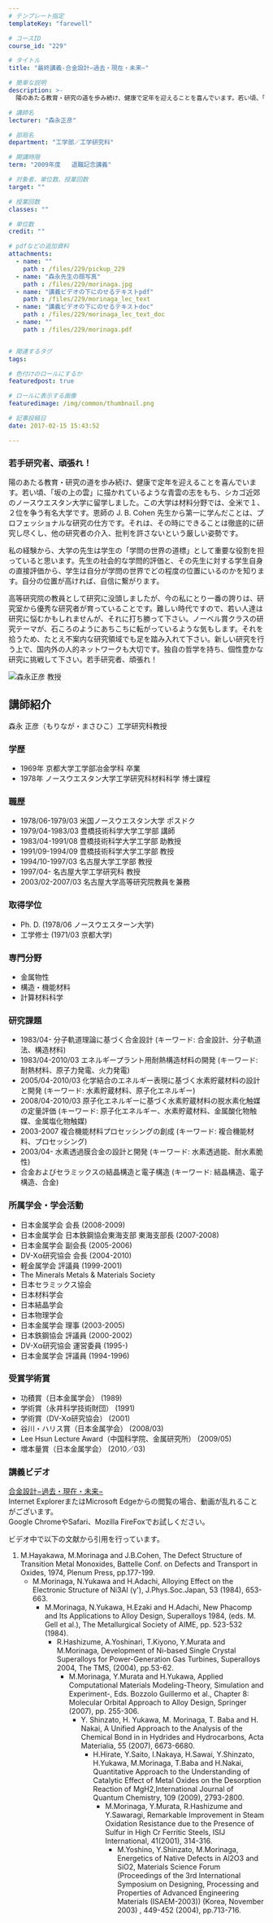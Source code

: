 ```yaml
---
# テンプレート指定
templateKey: "farewell"

# コースID
course_id: "229"

# タイトル
title: "最終講義-合金設計−過去・現在・未来−"

# 簡単な説明
description: >-
  陽のあたる教育・研究の道を歩み続け、健康で定年を迎えることを喜んでいます。若い頃、「坂の上の雲」に描かれているような青雲の志をもち、シカゴ近郊のノースウエスタン大学に留学しました。この大学は材料分...

# 講師名
lecturer: "森永正彦"

# 部局名
department: "工学部／工学研究科"

# 開講時限
term: "2009年度	退職記念講義"

# 対象者、単位数、授業回数
target: ""

# 授業回数
classes: ""

# 単位数
credit: ""

# pdfなどの追加資料
attachments: 
  - name: "" 
    path : /files/229/pickup_229
  - name: "森永先生の顔写真" 
    path : /files/229/morinaga.jpg
  - name: "講義ビデオの下にのせるテキストpdf" 
    path : /files/229/morinaga_lec_text
  - name: "講義ビデオの下にのせるテキストdoc" 
    path : /files/229/morinaga_lec_text_doc
  - name: "" 
    path : /files/229/morinaga.pdf


# 関連するタグ
tags:

# 色付けのロールにするか
featuredpost: true

# ロールに表示する画像
featuredimage: /img/common/thumbnail.png

# 記事投稿日
date: 2017-02-15 15:43:52

---
```

### 若手研究者、頑張れ！ 

陽のあたる教育・研究の道を歩み続け、健康で定年を迎えることを喜んでいます。若い頃、「坂の上の雲」に描かれているような青雲の志をもち、シカゴ近郊のノースウエスタン大学に留学しました。この大学は材料分野では、全米で１、２位を争う有名大学です。恩師の J. B. Cohen 先生から第一に学んだことは、プロフェッショナルな研究の仕方です。それは、その時にできることは徹底的に研究し尽くし、他の研究者の介入、批判を許さないという厳しい姿勢です。

私の経験から、大学の先生は学生の「学問の世界の道標」として重要な役割を担っていると思います。先生の社会的な学問的評価と、その先生に対する学生自身の直接評価から、学生は自分が学問の世界でどの程度の位置にいるのかを知ります。自分の位置が高ければ、自信に繋がります。

高等研究院の教員として研究に没頭しましたが、今の私にとり一番の誇りは、研究室から優秀な研究者が育っていることです。難しい時代ですので、若い人達は研究に悩むかもしれませんが、それに打ち勝って下さい。ノーベル賞クラスの研究テーマが、石ころのようにあちこちに転がっているような気もします。それを拾うため、たとえ不案内な研究領域でも足を踏み入れて下さい。新しい研究を行う上で、国内外の人的ネットワークも大切です。独自の哲学を持ち、個性豊かな研究に挑戦して下さい。若手研究者、頑張れ！

![森永正彦 教授](/files/229/morinaga.jpg) 
## 講師紹介

森永 正彦（もりなが・まさひこ）工学研究科教授 

### 学歴

  * 1969年 京都大学工学部冶金学科 卒業
  * 1978年 ノースウエスタン大学工学研究科材料科学 博士課程

### 職歴

  * 1978/06-1979/03 米国ノースウエスタン大学 ポスドク
  * 1979/04-1983/03 豊橋技術科学大学工学部 講師
  * 1983/04-1991/08 豊橋技術科学大学工学部 助教授
  * 1991/09-1994/09 豊橋技術科学大学工学部 教授
  * 1994/10-1997/03 名古屋大学工学部 教授
  * 1997/04- 名古屋大学工学研究科 教授
  * 2003/02-2007/03 名古屋大学高等研究院教員を兼務

### 取得学位

  * Ph. D. (1978/06 ノースウエスターン大学)
  * 工学修士 (1971/03 京都大学)

### 専門分野

  * 金属物性
  * 構造・機能材料
  * 計算材料科学

### 研究課題

  * 1983/04- 分子軌道理論に基づく合金設計 (キーワード: 合金設計、分子軌道法、構造材料)
  * 1983/04-2010/03 エネルギープラント用耐熱構造材料の開発 (キーワード: 耐熱材料、原子力発電、火力発電)
  * 2005/04-2010/03 化学結合のエネルギー表現に基づく水素貯蔵材料の設計と開発 (キーワード: 水素貯蔵材料、原子化エネルギー)
  * 2008/04-2010/03 原子化エネルギーに基づく水素貯蔵材料の脱水素化触媒の定量評価 (キーワード: 原子化エネルギー、水素貯蔵材料、金属酸化物触媒、金属塩化物触媒)
  * 2003-2007 複合機能材料プロセッシングの創成 (キーワード: 複合機能材料、プロセッシング)
  * 2003/04- 水素透過膜合金の設計と開発 (キーワード: 水素透過能、耐水素脆性)
  * 合金およびセラミックスの結晶構造と電子構造 (キーワード: 結晶構造、電子構造、合金)

### 所属学会・学会活動

  * 日本金属学会 会長 (2008-2009)
  * 日本金属学会 日本鉄鋼協会東海支部 東海支部長 (2007-2008)
  * 日本金属学会 副会長 (2005-2006)
  * DV-Xα研究協会 会長 (2004-2010)
  * 軽金属学会 評議員 (1999-2001)
  * The Minerals Metals & Materials Society
  * 日本セラミックス協会
  * 日本材料学会
  * 日本結晶学会
  * 日本物理学会
  * 日本金属学会 理事 (2003-2005)
  * 日本鉄鋼協会 評議員 (2000-2002)
  * DV-Xα研究協会 運営委員 (1995-)
  * 日本金属学会 評議員 (1994-1996)

### 受賞学術賞

  * 功積賞（日本金属学会） (1989)
  * 学術賞（永井科学技術財団） (1991)
  * 学術賞（DV-Xα研究協会） (2001)
  * 谷川・ハリス賞（日本金属学会） (2008/03)
  * Lee Hsun Lecture Award（中国科学院、金属研究所） (2009/05)
  * 増本量賞（日本金属学会） (2010／03)
### 講義ビデオ

[合金設計−過去・現在・未来−](http://nuvideo.media.nagoya-u.ac.jp/embed/73fcdccc1e5857bf03510165999e9a44d6c9d4f2)  
Internet ExplorerまたはMicrosoft Edgeからの閲覧の場合、動画が乱れることがございます。  
Google ChromeやSafari、Mozilla FireFoxでお試しください。 

ビデオ中で以下の文献から引用を行っています。 

  1. M.Hayakawa, M.Morinaga and J.B.Cohen, The Defect Structure of Transition Metal Monoxides, Battelle Conf. on Defects and Transport in Oxides, 1974, Plenum Press, pp.177-199. 
      * M.Morinaga, N.Yukawa and H.Adachi, Alloying Effect on the Electronic Structure of Ni3Al (&gamma;'), J.Phys.Soc.Japan, 53 (1984), 653-663. 
          * M.Morinaga, N.Yukawa, H.Ezaki and H.Adachi, New Phacomp and Its Applications to Alloy Design, Superalloys 1984, (eds. M. Gell et al.), The Metallurgical Society of AIME, pp. 523-532 (1984). 
              * R.Hashizume, A.Yoshinari, T.Kiyono, Y.Murata and M.Morinaga, Development of Ni-based Single Crystal Superalloys for Power-Generation Gas Turbines, Superalloys 2004, The TMS, (2004), pp.53-62. 
                  * M.Morinaga, Y.Murata and H.Yukawa, Applied Computational Materials Modeling-Theory, Simulation and Experiment-, Eds. Bozzolo Guillermo et al., Chapter 8: Molecular Orbital Approach to Alloy Design, Springer (2007), pp. 255-306. 
                      * Y. Shinzato, H. Yukawa, M. Morinaga, T. Baba and H. Nakai, A Unified Approach to the Analysis of the Chemical Bond in in Hydrides and Hydrocarbons, Acta Materialia, 55 (2007), 6673-6680. 
                          * H.Hirate, Y.Saito, I.Nakaya, H.Sawai, Y.Shinzato, H.Yukawa, M.Morinaga, T.Baba and H.Nakai, Quantitative Approach to the Understanding of Catalytic Effect of Metal Oxides on the Desorption Reaction of MgH2,International Journal of Quantum Chemistry, 109 (2009), 2793-2800. 
                              * M.Morinaga, Y.Murata, R.Hashizume and Y.Sawaragi, Remarkable Improvement in Steam Oxidation Resistance due to the Presence of Sulfur in High Cr Ferritic Steels, ISIJ International, 41(2001), 314-316. 
                                  * M.Yoshino, Y.Shinzato, M.Morinaga, Energetics of Native Defects in Al2O3 and SiO2, Materials Science Forum (Proceedings of the 3rd International Symposium on Designing, Processing and Properties of Advanced Engineering Materials (ISAEM-2003)) (Korea, November 2003) , 449-452 (2004), pp.713-716. 